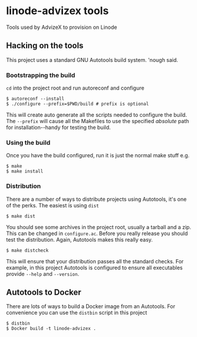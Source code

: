 # linode-advizex tools

Tools used by AdvizeX to provision on Linode

## Hacking on the tools

This project uses a standard GNU Autotools build system.  'nough said.

### Bootstrapping the build

`cd` into the project root and run autoreconf and configure

    $ autoreconf --install
    $ ./configure --prefix=$PWD/build # prefix is optional

This will create auto generate all the scripts needed to configure the build.  The `--prefix` will cause all the Makefiles to use the specified *absolute* path for installation--handy for testing the build.

### Using the build

Once you have the build configured, run it is just the normal make stuff e.g.

    $ make
    $ make install

### Distribution

There are a number of ways to distribute projects using Autotools, it's one of the perks.  The easiest is using `dist`

    $ make dist

You should see some archives in the project root, usually a tarball and a zip.  This can be changed in `configure.ac`. Before you really release you should test the distribution.  Again, Autotools makes this really easy.

    $ make distcheck

This will ensure that your distribution passes all the standard checks.  For example, in this project Autotools is configured to ensure all executables provide `--help` and `--version`.

## Autotools to Docker

There are lots of ways to build a Docker image from an Autotools.  For convenience you can use the `distbin` script in this project

    $ distbin
    $ Docker build -t linode-advizex .

